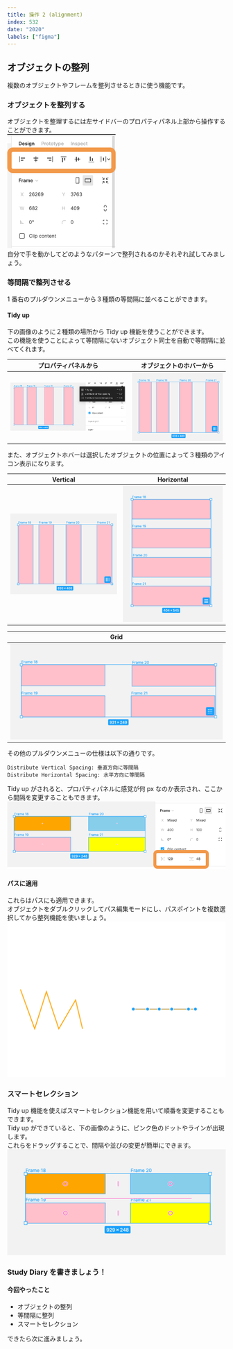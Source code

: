 ```yaml
---
title: 操作 2 (alignment)
index: 532
date: "2020"
labels: ["figma"]
---
```


## オブジェクトの整列

複数のオブジェクトやフレームを整列させるときに使う機能です。

### オブジェクトを整列する

オブジェクトを整理するには左サイドバーのプロパティパネル上部から操作することができます。  
![alignment](./img/alignment.png)  
自分で手を動かしてどのようなパターンで整列されるのかそれぞれ試してみましょう。

### 等間隔で整列させる

1 番右のプルダウンメニューから３種類の等間隔に並べることができます。

#### Tidy up

下の画像のように２種類の場所から Tidy up 機能を使うことができます。  
この機能を使うことによって等間隔にないオブジェクト同士を自動で等間隔に並べてくれます。

| プロパティパネルから          | オブジェクトのホバーから                    |
| ----------------------------- | ------------------------------------------- |
| ![tidy-up](./img/tidy-up.png) | ![tidy-hover-ver](./img/tidy-hover-ver.png) |

また、オブジェクトホバーは選択したオブジェクトの位置によって３種類のアイコン表示になります。

| Vertical                                    | Horizontal                                  |
| ------------------------------------------- | ------------------------------------------- |
| ![tidy-hover-ver](./img/tidy-hover-ver.png) | ![tidy-hover-hor](./img/tidy-hover-hor.png) |

| Grid                                          |
| --------------------------------------------- |
| ![tidy-hover-grid](./img/tidy-hover-grid.png) |

その他のプルダウンメニューの仕様は以下の通りです。

```
Distribute Vertical Spacing: 垂直方向に等間隔
Distribute Horizontal Spacing: 水平方向に等間隔
```

Tidy up がされると、プロパティパネルに感覚が何 px なのか表示され、ここから間隔を変更することもできます。
![gutter](./img/gutter.png)

#### パスに適用

これらはパスにも適用できます。  
オブジェクトをダブルクリックしてパス編集モードにし、パスポイントを複数選択してから整列機能を使いましょう。
![pass-alignment](./img/pass-alignment.png)

### スマートセレクション

Tidy up 機能を使えばスマートセレクション機能を用いて順番を変更することもできます。  
Tidy up ができていると、下の画像のように、ピンク色のドットやラインが出現します。  
これらをドラッグすることで、間隔や並びの変更が簡単にできます。
![smart-selection](./img/smart-selection.png)

### Study Diary を書きましょう！

#### 今回やったこと

- オブジェクトの整列
- 等間隔に整列
- スマートセレクション

できたら次に進みましょう。
